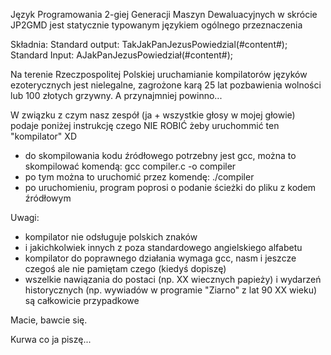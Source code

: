 Język Programowania 2-giej Generacji Maszyn Dewaluacyjnych w skrócie JP2GMD jest statycznie typowanym językiem ogólnego przeznaczenia

Składnia:
Standard output:
TakJakPanJezusPowiedzial(#content#);
Standard Input:
AJakPanJezusPowiedział(#content#);

Na terenie Rzeczpospolitej Polskiej uruchamianie kompilatorów języków ezoterycznych jest nielegalne, zagrożone karą 25 lat pozbawienia wolności lub 100 złotych grzywny.
A przynajmniej powinno...

W związku z czym nasz zespół (ja + wszystkie głosy w mojej głowie) podaje poniżej instrukcję czego NIE ROBIĆ żeby uruchommić ten "kompilator" XD
- do skompilowania kodu źródłowego potrzebny jest gcc, można to skompilować komendą: gcc compiler.c -o compiler
- po tym można to uruchomić przez komendę: ./compiler
- po uruchomieniu, program poprosi o podanie ścieżki do pliku z kodem źródłowym

Uwagi:
- kompilator nie odsługuje polskich znaków
- i jakichkolwiek innych z poza standardowego angielskiego alfabetu
- kompilator do poprawnego działania wymaga gcc, nasm i jeszcze czegoś ale nie pamiętam czego (kiedyś dopiszę)
- wszelkie nawiązania do postaci (np. XX wiecznych papieży) i wydarzeń historycznych (np. wywiadów w programie "Ziarno" z lat 90 XX wieku) są całkowicie przypadkowe





Macie, bawcie się.


Kurwa co ja piszę...
